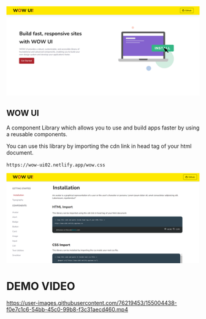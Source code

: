 <img src="./assets/home.png">

## WOW UI

A component Library which allows you to use and build apps faster by using a reusable components.

You can use this library by importing the cdn link in head tag of your html document.

`https://wow-ui02.netlify.app/wow.css`

<img src="./assets/first.png">

# DEMO VIDEO



https://user-images.githubusercontent.com/76219453/155004438-f0e7c1c6-54bb-45c0-99b8-f3c31aecd460.mp4

